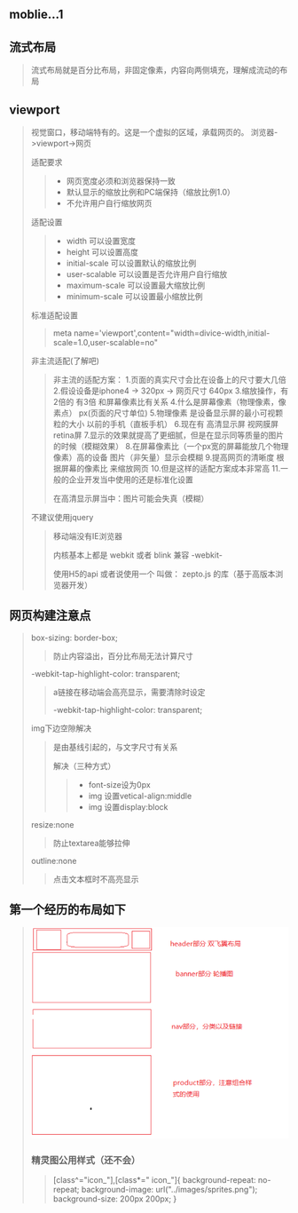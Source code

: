 ## moblie...1

## 流式布局

> 流式布局就是百分比布局，非固定像素，内容向两侧填充，理解成流动的布局

## viewport

> 视觉窗口，移动端特有的。这是一个虚拟的区域，承载网页的。 浏览器->viewport->网页
>
> 适配要求
>
> > + 网页宽度必须和浏览器保持一致
> > + 默认显示的缩放比例和PC端保持（缩放比例1.0）
> > + 不允许用户自行缩放网页
>
> 适配设置
>
> > + width    可以设置宽度
> > + height   可以设置高度
> > + initial-scale  可以设置默认的缩放比例
> > + user-scalable  可以设置是否允许用户自行缩放
> > + maximum-scale  可以设置最大缩放比例
> > + minimum-scale  可以设置最小缩放比例 
>
> 标准适配设置
>
> > meta name='viewport',content="width=divice-width,initial-scale=1.0,user-scalable=no"
>
> 非主流适配(了解吧)
>
> > 非主流的适配方案：
> >  1.页面的真实尺寸会比在设备上的尺寸要大几倍
> >  2.假设设备是iphone4 -> 320px -> 网页尺寸 640px
> >  3.缩放操作，有2倍的  有3倍  和屏幕像素比有关系
> >  4.什么是屏幕像素（物理像素，像素点） px(页面的尺寸单位)
> >  5.物理像素 是设备显示屏的最小可视颗粒的大小   以前的手机（直板手机）
> >  6.现在有 高清显示屏  视网膜屏  retina屏
> >  7.显示的效果就提高了更细腻，但是在显示同等质量的图片的时候（模糊效果）                                                 8.在屏幕像素比（一个px宽的屏幕能放几个物理像素）高的设备  图片（非矢量）显示会模糊
> > 9.提高网页的清晰度  根据屏幕的像素比 来缩放网页
> > 10.但是这样的适配方案成本非常高
> > 11.一般的企业开发当中使用的还是标准化设置
> >
> > 在高清显示屏当中：图片可能会失真（模糊）
>
> 不建议使用jquery
>
> > 移动端没有IE浏览器
> >
> > 内核基本上都是  webkit  或者 blink  兼容  -webkit-
> >
> > 使用H5的api 或者说使用一个 叫做： zepto.js 的库（基于高版本浏览器开发）

## 网页构建注意点

> box-sizing: border-box;
>
> > 防止内容溢出，百分比布局无法计算尺寸
>
> -webkit-tap-highlight-color: transparent;
>
> > a链接在移动端会高亮显示，需要清除时设定
> >
> > -webkit-tap-highlight-color: transparent;
>
> img下边空隙解决
>
> > 是由基线引起的，与文字尺寸有关系
> >
> > 解决（三种方式）
> >
> > > + font-size设为0px
> > > + img 设置vetical-align:middle
> > > + img 设置display:block
>
> resize:none
>
> > 防止textarea能够拉伸
>
> outline:none
>
> > 点击文本框时不高亮显示

## 第一个经历的布局如下

> ![](image/流式布局.png)
>
> ### 精灵图公用样式（还不会）
>
> > [class^="icon_"],[class*=" icon_"]{
> >     background-repeat: no-repeat;
> >     background-image: url("../images/sprites.png");
> >     background-size: 200px 200px;
> > }

